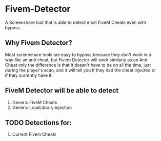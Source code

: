 # Fivem-Detector
A Screenshare tool that is able to detect most FiveM Cheats even with bypass.

## Why Fivem Detector?

Most screenshare tools are easy to bypass because they don't work in a way like an anti cheat, but Fivem Detector will work similarly as an Anti Cheat only the difference is that it doesn't have to be on all the time, just during the player's scan, and it will tell you if they had the cheat injected or if they currently have it.

## FiveM Detector will be able to detect
1. Generic FiveM Cheats
2. Generic LoadLibrary injection

## TODO Detections for: 
1. Current Fivem Cheats
